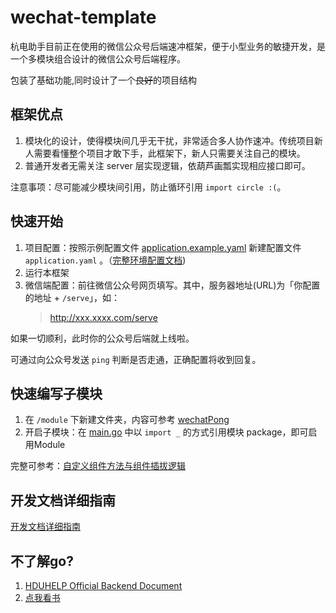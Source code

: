# wechat-template

杭电助手目前正在使用的微信公众号后端速冲框架，便于小型业务的敏捷开发，是一个多模块组合设计的微信公众号后端程序。

包装了基础功能,同时设计了一个~~良好~~的项目结构

## 框架优点
1. 模块化的设计，使得模块间几乎无干扰，非常适合多人协作速冲。传统项目新人需要看懂整个项目才敢下手，此框架下，新人只需要关注自己的模块。  
2. 普通开发者无需关注 server 层实现逻辑，依葫芦画瓢实现相应接口即可。

注意事项：尽可能减少模块间引用，防止循环引用 `import circle :(`。

## 快速开始

1. 项目配置：按照示例配置文件 [application.example.yaml](./application.example.yaml) 新建配置文件 `application.yaml` 。（[完整环境配置文档](./doc/developEnvDebug.md))
2. 运行本框架 
3. 微信端配置：前往微信公众号网页填写。其中，服务器地址(URL)为「你配置的地址 + `/serve`」，如：
    > http://xxx.xxxx.com/serve

如果一切顺利，此时你的公众号后端就上线啦。  

可通过向公众号发送 `ping` 判断是否走通，正确配置将收到回复。

## 快速编写子模块

1. 在 `/module` 下新建文件夹，内容可参考 [wechatPong](./module/wechatPong/init.go)
2. 开启子模块：在 [main.go](./main.go) 中以 `import _` 的方式引用模块 package，即可启用Module

完整可参考：[自定义组件方法与组件插拔逻辑](./doc/moduleRegister.md)


## 开发文档详细指南
[开发文档详细指南](./doc/README.md)

## 不了解go?

1. [HDUHELP Official Backend Document](https://github.com/hduhelp/backend_guide/)
2. [点我看书](https://github.com/justjavac/free-programming-books-zh_CN#go)

